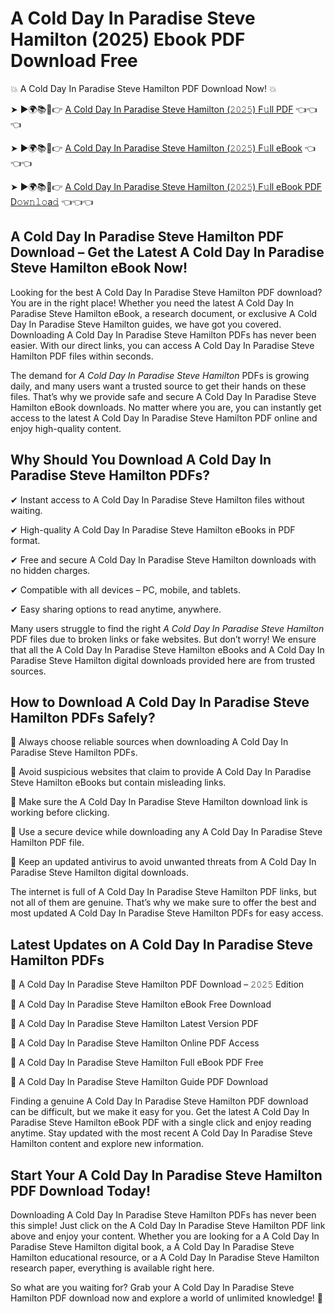 # A Cold Day In Paradise Steve Hamilton (2025) Ebook PDF Download Free

💥 A Cold Day In Paradise Steve Hamilton PDF Download Now! 💥

➤ ►🌍📚📱👉 [A Cold Day In Paradise Steve Hamilton (𝟸𝟶𝟸𝟻) F𝚞ll PDF](https://getpdf.xyz/a-cold-day-in-paradise-steve-hamilton) 👈👈👈


➤ ►🌍📚📱👉 [A Cold Day In Paradise Steve Hamilton (𝟸𝟶𝟸𝟻) F𝚞ll eBook](https://getpdf.xyz/a-cold-day-in-paradise-steve-hamilton) 👈👈👈


➤ ►🌍📚📱👉 [A Cold Day In Paradise Steve Hamilton (𝟸𝟶𝟸𝟻) F𝚞ll eBook PDF D𝚘𝚠𝚗𝚕𝚘a𝚍](https://getpdf.xyz/a-cold-day-in-paradise-steve-hamilton) 👈👈👈


## A Cold Day In Paradise Steve Hamilton PDF Download – Get the Latest A Cold Day In Paradise Steve Hamilton eBook Now!

Looking for the best A Cold Day In Paradise Steve Hamilton PDF download? You are in the right place! Whether you need the latest A Cold Day In Paradise Steve Hamilton eBook, a research document, or exclusive A Cold Day In Paradise Steve Hamilton guides, we have got you covered. Downloading A Cold Day In Paradise Steve Hamilton PDFs has never been easier. With our direct links, you can access A Cold Day In Paradise Steve Hamilton PDF files within seconds.

The demand for *A Cold Day In Paradise Steve Hamilton* PDFs is growing daily, and many users want a trusted source to get their hands on these files. That’s why we provide safe and secure A Cold Day In Paradise Steve Hamilton eBook downloads. No matter where you are, you can instantly get access to the latest A Cold Day In Paradise Steve Hamilton PDF online and enjoy high-quality content.

## Why Should You Download A Cold Day In Paradise Steve Hamilton PDFs?

✔ Instant access to A Cold Day In Paradise Steve Hamilton files without waiting.

✔ High-quality A Cold Day In Paradise Steve Hamilton eBooks in PDF format.

✔ Free and secure A Cold Day In Paradise Steve Hamilton downloads with no hidden charges.

✔ Compatible with all devices – PC, mobile, and tablets.

✔ Easy sharing options to read anytime, anywhere.

Many users struggle to find the right *A Cold Day In Paradise Steve Hamilton* PDF files due to broken links or fake websites. But don’t worry! We ensure that all the A Cold Day In Paradise Steve Hamilton eBooks and A Cold Day In Paradise Steve Hamilton digital downloads provided here are from trusted sources.

## How to Download A Cold Day In Paradise Steve Hamilton PDFs Safely?

📌 Always choose reliable sources when downloading A Cold Day In Paradise Steve Hamilton PDFs.

📌 Avoid suspicious websites that claim to provide A Cold Day In Paradise Steve Hamilton eBooks but contain misleading links.

📌 Make sure the A Cold Day In Paradise Steve Hamilton download link is working before clicking.

📌 Use a secure device while downloading any A Cold Day In Paradise Steve Hamilton PDF file.

📌 Keep an updated antivirus to avoid unwanted threats from A Cold Day In Paradise Steve Hamilton digital downloads.

The internet is full of A Cold Day In Paradise Steve Hamilton PDF links, but not all of them are genuine. That’s why we make sure to offer the best and most updated A Cold Day In Paradise Steve Hamilton PDFs for easy access.

## Latest Updates on A Cold Day In Paradise Steve Hamilton PDFs

🔹 A Cold Day In Paradise Steve Hamilton PDF Download – 𝟸𝟶𝟸𝟻 Edition

🔹 A Cold Day In Paradise Steve Hamilton eBook Free Download

🔹 A Cold Day In Paradise Steve Hamilton Latest Version PDF

🔹 A Cold Day In Paradise Steve Hamilton Online PDF Access

🔹 A Cold Day In Paradise Steve Hamilton Full eBook PDF Free

🔹 A Cold Day In Paradise Steve Hamilton Guide PDF Download

Finding a genuine A Cold Day In Paradise Steve Hamilton PDF download can be difficult, but we make it easy for you. Get the latest A Cold Day In Paradise Steve Hamilton eBook PDF with a single click and enjoy reading anytime. Stay updated with the most recent A Cold Day In Paradise Steve Hamilton content and explore new information.

## Start Your A Cold Day In Paradise Steve Hamilton PDF Download Today!

Downloading A Cold Day In Paradise Steve Hamilton PDFs has never been this simple! Just click on the A Cold Day In Paradise Steve Hamilton PDF link above and enjoy your content. Whether you are looking for a A Cold Day In Paradise Steve Hamilton digital book, a A Cold Day In Paradise Steve Hamilton educational resource, or a A Cold Day In Paradise Steve Hamilton research paper, everything is available right here.

So what are you waiting for? Grab your A Cold Day In Paradise Steve Hamilton PDF download now and explore a world of unlimited knowledge! 🚀
